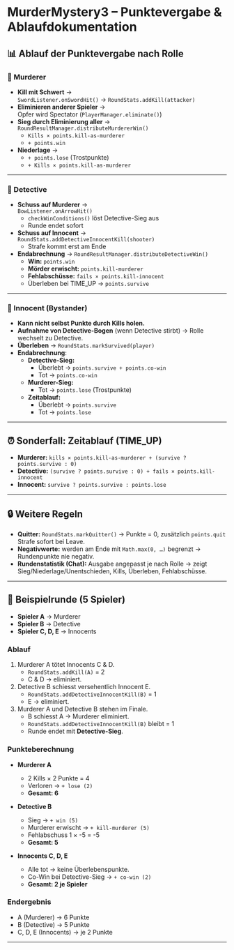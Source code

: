 # MurderMystery3 – Punktevergabe & Ablaufdokumentation

## 📊 Ablauf der Punktevergabe nach Rolle

### 🔪 Murderer
- **Kill mit Schwert** →  
  `SwordListener.onSwordHit()` → `RoundStats.addKill(attacker)`
- **Eliminieren anderer Spieler** →  
  Opfer wird Spectator (`PlayerManager.eliminate()`)
- **Sieg durch Eliminierung aller** →  
  `RoundResultManager.distributeMurdererWin()`
    - `Kills × points.kill-as-murderer`
    - `+ points.win`
- **Niederlage** →
    - `+ points.lose` (Trostpunkte)
    - `+ Kills × points.kill-as-murderer`

---

### 🏹 Detective
- **Schuss auf Murderer** →  
  `BowListener.onArrowHit()`
    - `checkWinConditions()` löst Detective-Sieg aus
    - Runde endet sofort
- **Schuss auf Innocent** →  
  `RoundStats.addDetectiveInnocentKill(shooter)`
    - Strafe kommt erst am Ende
- **Endabrechnung** → `RoundResultManager.distributeDetectiveWin()`
    - **Win:** `points.win`
    - **Mörder erwischt:** `points.kill-murderer`
    - **Fehlabschüsse:** `fails × points.kill-innocent`
    - Überleben bei TIME_UP → `points.survive`

---

### 🧍 Innocent (Bystander)
- **Kann nicht selbst Punkte durch Kills holen.**
- **Aufnahme von Detective-Bogen** (wenn Detective stirbt) → Rolle wechselt zu Detective.
- **Überleben** → `RoundStats.markSurvived(player)`
- **Endabrechnung**:
    - **Detective-Sieg:**
        - Überlebt → `points.survive + points.co-win`
        - Tot → `points.co-win`
    - **Murderer-Sieg:**
        - Tot → `points.lose` (Trostpunkte)
    - **Zeitablauf:**
        - Überlebt → `points.survive`
        - Tot → `points.lose`

---

## ⏰ Sonderfall: Zeitablauf (TIME_UP)
- **Murderer:** `kills × points.kill-as-murderer + (survive ? points.survive : 0)`
- **Detective:** `(survive ? points.survive : 0) + fails × points.kill-innocent`
- **Innocent:** `survive ? points.survive : points.lose`

---

## 🔒 Weitere Regeln
- **Quitter:** `RoundStats.markQuitter()` → Punkte = 0, zusätzlich `points.quit` Strafe sofort bei Leave.
- **Negativwerte:** werden am Ende mit `Math.max(0, …)` begrenzt → Rundenpunkte nie negativ.
- **Rundenstatistik (Chat):** Ausgabe angepasst je nach Rolle → zeigt Sieg/Niederlage/Unentschieden, Kills, Überleben, Fehlabschüsse.

---

## 🧮 Beispielrunde (5 Spieler)

- **Spieler A** → Murderer
- **Spieler B** → Detective
- **Spieler C, D, E** → Innocents

### Ablauf
1. Murderer A tötet Innocents C & D.
    - `RoundStats.addKill(A)` = 2
    - C & D → eliminiert.
2. Detective B schiesst versehentlich Innocent E.
    - `RoundStats.addDetectiveInnocentKill(B)` = 1
    - E → eliminiert.
3. Murderer A und Detective B stehen im Finale.
    - B schiesst A → Murderer eliminiert.
    - `RoundStats.addDetectiveInnocentKill(B)` bleibt = 1
    - Runde endet mit **Detective-Sieg**.

### Punkteberechnung
- **Murderer A**
    - 2 Kills × 2 Punkte = 4
    - Verloren → `+ lose (2)`
    - **Gesamt: 6**

- **Detective B**
    - Sieg → `+ win (5)`
    - Murderer erwischt → `+ kill-murderer (5)`
    - Fehlabschuss 1 × -5 = -5
    - **Gesamt: 5**

- **Innocents C, D, E**
    - Alle tot → keine Überlebenspunkte.
    - Co-Win bei Detective-Sieg → `+ co-win (2)`
    - **Gesamt: 2 je Spieler**

### Endergebnis
- A (Murderer) → 6 Punkte
- B (Detective) → 5 Punkte
- C, D, E (Innocents) → je 2 Punkte

---
